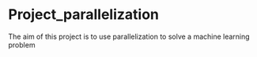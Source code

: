 # Project_parallelization

The aim of this project is to use parallelization to solve a machine learning problem
